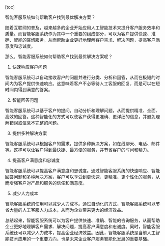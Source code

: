 
[toc]                    
                
                
智能客服系统如何帮助客户找到最优解决方案？

随着互联网的普及，越来越多的企业开始应用人工智能技术来提升客户服务效率和质量。而智能客服系统作为其中一个重要的组成部分，可以为客户提供快速、准确、智能的咨询服务，从而帮助企业更好地理解客户需求、解决问题，提高客户满意度和忠诚度。

那么，智能客服系统如何帮助客户找到最优解决方案呢？

1. 快速响应客户问题

智能客服系统可以自动接收客户的问题并进行分类、分析和回答，从而在极短的时间内为客户提供快速响应。这意味着客户不必等待人工客服的回复，而是可以在短时间内得到满意的答案。

2. 智能回答问题

智能客服系统可以基于客户的提问，自动分析和理解问题，从而提供精准、全面、高效的回答。这种智能化的方式可以使客户获得更准确、更详细的信息，并避免理解错误或信息不完整的问题。

3. 提供多种解决方案

智能客服系统可以根据客户的需求，提供多种解决方案，如在线聊天、电话、邮件等。这样可以让客户得到最快捷、最方便的服务，并节省客户的时间和精力。

4. 提高客户满意度和忠诚度

智能客服系统可以提高客户满意度和忠诚度。通过智能客服系统的快速响应、智能回答问题和多种解决方案，客户可以享受到更快速、更精准、更个性化的服务，从而增强客户对产品和服务的信任和满意度。

5. 减少人力成本

智能客服系统的使用可以减少人力成本。通过自动化的方式，智能客服系统可以节省大量的人工客服人力成本，从而为企业带来更大的经济效益。

总结起来，智能客服系统可以为客户提供快速、准确、智能的咨询服务，从而帮助企业更好地理解客户需求、解决问题，提高客户满意度和忠诚度。同时，智能客服系统还可以减少人力成本，提高企业经济效益。因此，智能客服系统是当前人工智能技术应用的一个重要方向，也是未来企业客户服务智能化发展的重要基础。

